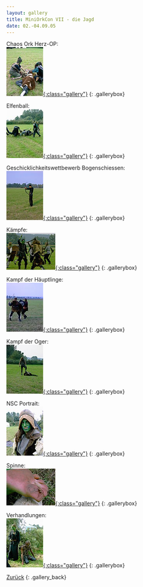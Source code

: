 ```yaml
---
layout: gallery
title: MiniOrkCon VII - die Jagd
date: 02.-04.09.05
---
```


Chaos Ork Herz-OP:  
[![](Chaos_Ork_HerzOP/_thm/thm_PICT0595.JPG){:class="gallery"}](Chaos_Ork_HerzOP)
{: .gallerybox}

Elfenball:  
[![](Elfenball/_thm/thm_PICT0613.JPG){:class="gallery"}](Elfenball)
{: .gallerybox}

Geschicklichkeitswettbewerb Bogenschiessen:  
[![](Geschicklichkeitswettbewerb_Bogenschiessen/_thm/thm_PICT0619.JPG){:class="gallery"}](Geschicklichkeitswettbewerb_Bogenschiessen)
{: .gallerybox}

Kämpfe:  
[![](Kaempfe/_thm/thm_PICT0586.JPG){:class="gallery"}](Kaempfe)
{: .gallerybox}

Kampf der Häuptlinge:  
[![](Kampf_der_Haeuptlinge/_thm/thm_PICT0627.JPG){:class="gallery"}](Kampf_der_Haeuptlinge)
{: .gallerybox}

Kampf der Oger:  
[![](Kampf_der_Oger/_thm/thm_PICT0625.JPG){:class="gallery"}](Kampf_der_Oger)
{: .gallerybox}

NSC Portrait:  
[![](NSC_Portrait/_thm/thm_PICT0580.JPG){:class="gallery"}](NSC_Portrait/)
{: .gallerybox}

Spinne:  
[![](Spinne/_thm/thm_PICT0604.JPG){:class="gallery"}](Spinne)
{: .gallerybox}

Verhandlungen:  
[![](Verhandlungen/_thm/thm_PICT0599.JPG){:class="gallery"}](Verhandlungen)
{: .gallerybox}

[Zurück](../..)
{: .gallery_back}